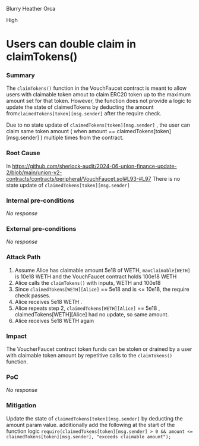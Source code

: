 Blurry Heather Orca

High

# Users can double claim in claimTokens()

### Summary

The `claimTokens()` function in the VouchFaucet contract is meant to allow users with claimable token amout to claim ERC20 token up to the maximum amount set for that token. However, the function does not provide a logic to update the state of claimedTokens by deducting the amount from`claimedTokens[token][msg.sender]` after the require check.

Due to no state update of `claimedTokens[token][msg.sender]` , the user can claim same token amount ( when amount == claimedTokens[token][msg.sender] ) multiple times from the contract.

### Root Cause

In https://github.com/sherlock-audit/2024-06-union-finance-update-2/blob/main/union-v2-contracts/contracts/peripheral/VouchFaucet.sol#L93-#L97
There is no state update of `claimedTokens[token][msg.sender]` 

### Internal pre-conditions

_No response_

### External pre-conditions

_No response_

### Attack Path

1. Assume Alice has claimable amount 5e18 of WETH, `maxClaimable[WETH]` is 10e18 WETH and the VouchFaucet contract holds 100e18 WETH
2. Alice calls the `claimTokens()` with inputs, WETH and 100e18
3. Since `claimedTokens[WETH][Alice]` == 5e18 and is <= 10e18, the require check passes.
4. Alice receives 5e18 WETH .
5. Alice repeats step 2, `claimedTokens[WETH][Alice]` == 5e18 , claimedTokens[WETH][Alice] had no update, so same amount.
6. Alice receives 5e18 WETH again

### Impact

The VoucherFaucet contract token funds can be stolen or drained by a user with claimable token amount by repetitive calls to the `claimTokens()` function.

### PoC

_No response_

### Mitigation

Update the state of `claimedTokens[token][msg.sender]` by deducting the amount param value. additionally add the following at the start of the function logic
`require(claimedTokens[token][msg.sender] > 0 && amount <= claimedTokens[token][msg.sender], "exceeds claimable amount");`